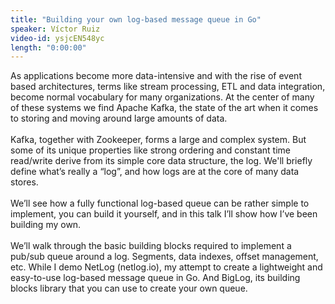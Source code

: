 ```yaml
---
title: "Building your own log-based message queue in Go"
speaker: Víctor Ruiz
video-id: ysjcEN548yc
length: "0:00:00"
---
```

As applications become more data-intensive and with the rise of event based architectures, terms like stream processing, ETL and data integration, become normal vocabulary for many organizations. At the center of many of these systems we find Apache Kafka, the state of the art when it comes to storing and moving around large amounts of data.<br><br>Kafka, together with Zookeeper, forms a large and complex system. But some of its unique properties like strong ordering and constant time read/write derive from its simple core data structure, the log. We'll briefly define what’s really a “log”, and how logs are at the core of many data stores.<br><br>We’ll see how a fully functional log-based queue can be rather simple to implement, you can build it yourself, and in this talk I’ll show how I’ve been building my own.<br><br>We’ll walk through the basic building blocks required to implement a pub/sub queue around a log. Segments, data indexes, offset management, etc. While I demo NetLog (netlog.io), my attempt to create a lightweight and easy-to-use log-based message queue in Go. And BigLog, its building blocks library that you can use to create your own queue.